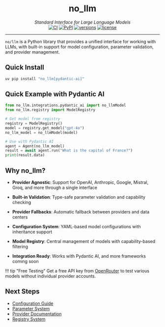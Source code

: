 <div align="center">
  <h1>no_llm</h1>
  <em>Standard Interface for Large Language Models</em>
</div>

<div align="center">
  <a href="https://github.com/pedro/no_llm/actions/workflows/ci.yml"><img src="https://github.com/pedro/no_llm/actions/workflows/ci.yml/badge.svg" alt="CI"></a>
  <a href="https://pypi.python.org/pypi/no_llm"><img src="https://img.shields.io/pypi/v/no_llm.svg" alt="PyPI"></a>
  <a href="https://github.com/pedro/no_llm"><img src="https://img.shields.io/pypi/pyversions/no_llm.svg" alt="versions"></a>
  <a href="https://github.com/pedro/no_llm/blob/main/LICENSE"><img src="https://img.shields.io/github/license/pedro/no_llm.svg" alt="license"></a>
</div>

---

`no/llm` is a Python library that provides a unified interface for working with LLMs, with built-in support for model configuration, parameter validation, and provider management.

## Quick Install

```bash
uv pip install "no_llm[pydantic-ai]"
```

## Quick Example with Pydantic AI

```python
from no_llm.integrations.pydantic_ai import no_llmModel
from no_llm.registry import ModelRegistry

# Get model from registry
registry = ModelRegistry()
model = registry.get_model("gpt-4o")
no_llm_model = no_llmModel(model)

# Use with Pydantic AI
agent = Agent(no_llm_model)
result = await agent.run("What is the capital of France?")
print(result.data)
```

## Why no_llm?

* __Provider Agnostic__: Support for OpenAI, Anthropic, Google, Mistral, Groq, and more through a single interface

* __Built-in Validation__: Type-safe parameter validation and capability checking

* __Provider Fallbacks__: Automatic fallback between providers and data centers

* __Configuration System__: YAML-based model configurations with inheritance support

* __Model Registry__: Central management of models with capability-based filtering

* __Integration Ready__: Works with Pydantic AI, and more frameworks coming soon

!!! tip "Free Testing"
    Get a free API key from [OpenRouter](https://openrouter.ai/keys) to test various models without individual provider accounts.

## Next Steps

- [Configuration Guide](configs/overview.md)
- [Parameter System](parameters/overview.md)
- [Provider Documentation](providers/overview.md)
- [Registry System](registry.md)
